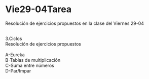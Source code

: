 # Vie29-04Tarea
Resolución de ejercicios propuestos en la clase del Viernes 29-04

<br> 3.Ciclos
<br> Resolución de ejercicios propuestos
<br>
<br> A-Eureka 
<br> B-Tablas de multiplicación
<br> C-Suma entre números
<br> D-Par/Impar
